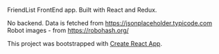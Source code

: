 FriendList FrontEnd app.
Built with React and Redux.

No backend.
Data is fetched from https://jsonplaceholder.typicode.com
Robot images - from https://robohash.org/

This project was bootstrapped with [Create React App](https://github.com/facebookincubator/create-react-app).

